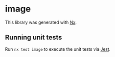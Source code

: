 # image

This library was generated with [Nx](https://nx.dev).

## Running unit tests

Run `nx test image` to execute the unit tests via [Jest](https://jestjs.io).
